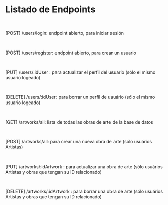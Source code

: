 # Listado de Endpoints

<br>

[POST] /users/login: endpoint abierto, para iniciar sesión

<br>

[POST] /users/register: endpoint abierto, para crear un usuario

<br>

[PUT] /users/:idUser : para actualizar el perfil del usuario (sólo el mismo usuario logeado)

<br>

[DELETE] /users/:idUser: para borrar un perfil de usuário (sólo el mismo usuario logeado)

<br>

[GET] /artworks/all: lista de todas las obras de arte de la base de datos

<br>

[POST] /artworks/all: para crear una nueva obra de arte (sólo usuários Artistas)

<br>

[PUT] /artworks/:idArtwork : para actualizar una obra de arte (sólo usuários Artistas y obras que tengan su ID relacionado)

<br>

[DELETE] /artworks/:idArtwork : para borrar una obra de arte (sólo usuários Artistas y obras que tengan su ID relacionado)
